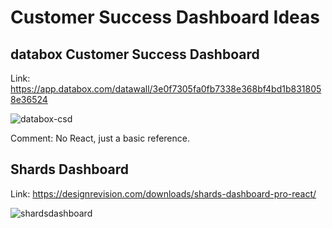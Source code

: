 # Customer Success Dashboard Ideas

## databox Customer Success Dashboard

Link: https://app.databox.com/datawall/3e0f7305fa0fb7338e368bf4bd1b8318058e36524

![databox-csd](https://github.com/fame-odoo/OdooSalesDashboard/blob/CSD-Ideas/img/iShot_2022-07-07_11.09.10.png?raw=true)

Comment: No React, just a basic reference.

## Shards Dashboard

Link: https://designrevision.com/downloads/shards-dashboard-pro-react/

![shardsdashboard](https://designrevision.com/app/uploads/edd/shards-dashboard-pro-react-feat-img-1.jpg)
